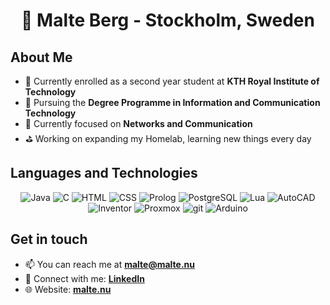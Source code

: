 <div align=center>
  
# 👤 Malte Berg - Stockholm, Sweden

</div>

## About Me
- 🎒 Currently enrolled as a second year student at **KTH Royal Institute of Technology**
- 🔭 Pursuing the **Degree Programme in Information and Communication Technology**
- 🔬 Currently focused on **Networks and Communication**
- ⛳️ Working on expanding my Homelab, learning new things every day

## Languages and Technologies
<div align=center>
  
![Java](https://img.shields.io/badge/Java-orange?style=for-the-badge&logo=openjdk)
![C](https://img.shields.io/badge/C-blue?style=for-the-badge&logo=c&logoColor=white)
![HTML](https://img.shields.io/badge/HTML-red?style=for-the-badge&logo=html5&logoColor=white&color=%23E34F26)
![CSS](https://img.shields.io/badge/CSS-blue?style=for-the-badge&logo=css3&logoColor=white&color=%231572B6)
![Prolog](https://tinyurl.com/prologlogo)
![PostgreSQL](https://img.shields.io/badge/PostgreSQL-blue?style=for-the-badge&logo=PostgreSQL&logoColor=white&color=%23759dc6)
![Lua](https://img.shields.io/badge/Lua-purple?style=for-the-badge&logo=lua&color=%232C2D72)
![AutoCAD](https://img.shields.io/badge/AutoCAD-red?style=for-the-badge&logo=autocad&logoColor=white&color=%23E51050)
![Inventor](https://img.shields.io/badge/Inventor-yellow?style=for-the-badge&logo=autodesk&logoColor=white&color=%23d4b13c)
![Proxmox](https://img.shields.io/badge/ProxMox-orange?style=for-the-badge&logo=proxmox&logoColor=white&color=%23E57000)
![git](https://img.shields.io/badge/git-orange?style=for-the-badge&logo=git&logoColor=white&color=%23F05032)
![Arduino](https://img.shields.io/badge/Arduino-blue?style=for-the-badge&logo=arduino&logoColor=white&color=%2300878F)

</div>

## Get in touch
- 📫 You can reach me at **<a href=mailto:malte@malte.nu>malte@malte.nu</a>**
- 🤝 Connect with me: **<a href="https://linkedin.com/in/malte-e-berg">LinkedIn</a>**
- 🌐 Website: **<a href="https://malte.nu">malte.nu</a>**
